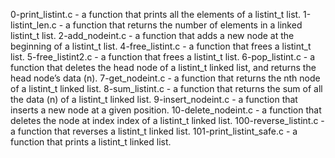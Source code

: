 0-print_listint.c - a function that prints all the elements of a listint_t list.
1-listint_len.c - a function that returns the number of elements in a linked listint_t list.
2-add_nodeint.c -  a function that adds a new node at the beginning of a listint_t list.
4-free_listint.c - a function that frees a listint_t list.
5-free_listint2.c - a function that frees a listint_t list.
6-pop_listint.c - a function that deletes the head node of a listint_t linked list, and returns the head node’s data (n).
7-get_nodeint.c - a function that returns the nth node of a listint_t linked list.
8-sum_listint.c - a function that returns the sum of all the data (n) of a listint_t linked list.
9-insert_nodeint.c - a function that inserts a new node at a given position.
10-delete_nodeint.c - a function that deletes the node at index index of a listint_t linked list.
100-reverse_listint.c - a function that reverses a listint_t linked list.
101-print_listint_safe.c - a function that prints a listint_t linked list.
